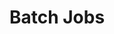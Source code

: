 ---
layout: default
title: Batch Jobs
nav_order: 30
has_children: true
description: ""
permalink: /batch-jobs
---